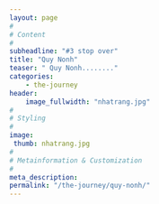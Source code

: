 ```yaml
---
layout: page
#
# Content
#
subheadline: "#3 stop over"
title: "Quy Nonh"
teaser: " Quy Nonh........"
categories:
    - the-journey
header:
    image_fullwidth: "nhatrang.jpg"
#
# Styling
#
image:
 thumb: nhatrang.jpg
#
# Metainformation & Customization
#
meta_description:
permalink: "/the-journey/quy-nonh/"
---
```



